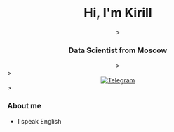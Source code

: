 <div id="header" align="center">
    <h1>Hi, I'm Kirill</h1>>
    <h3>Data Scientist from Moscow</h3>>
</div>>

<div id="socials" align="center">
    <a href="telegram-url">
        <img src="https://img.shields.io/badge/Telegram-blue?style=for-the-badge&logo=telegram&logoColor=white" alt="Telegram"/>
    </a>
</div>>

### About me
- I speak English

